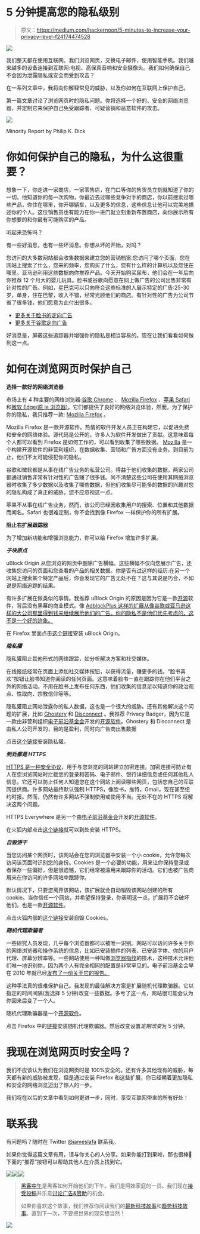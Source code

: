 # 5 分钟提高您的隐私级别

> 原文：<https://medium.com/hackernoon/5-minutes-to-increase-your-privacy-level-f24174474528>

![](img/52d8245aa08451bcb4675f1dbff91ab4.png)

我们整天都在使用互联网。我们浏览网页，交换电子邮件，使用智能手机。我们越来越多的设备连接到互联网:电视、高保真音响和安全摄像头。我们如何确保自己不会因为泄露隐私或安全而受到攻击？

在一系列文章中，我将向你解释常见的威胁，以及你如何在互联网上保护自己。

第一篇文章讨论了浏览网页时的隐私问题。你将选择一个好的、安全的网络浏览器，并定制它来保护自己免受跟踪者、可疑营销和恶意软件的攻击。

![](img/d5e375fa01a37fec7246189e500b8e4b.png)

Minority Report by Philip K. Dick

# **你如何保护自己的隐私，为什么这很重要？**

想象一下，你走进一家商店，一家零售店，在门口等你的售货员立刻就知道了你的一切。他知道你的每一次购物，你最近去过哪些竞争对手的商店，你以前搜索过哪些产品，你住在哪里，你开哪辆车，以及更多的信息，这些信息让他可以完美地描述你的个人。这位销售员也有能力在你一进门就立刻重新布置商店，向你展示所有你想要的和你最有可能购买的产品。

听起来恐怖吗？

有一些好消息，也有一些坏消息。你想从坏的开始，对吗？

您访问的大多数网站都会收集数据来建立您的营销档案:您访问了哪个页面，您在网站上搜索了什么，您来的频率，您购买了什么，您有什么样的计算机以及您住在哪里。亚马逊利用这些数据向你推荐产品。今天开始购买尿布，他们会在一年后向你推荐 12 个月大的婴儿玩具。脸书或谷歌向愿意在网上做广告的公司出售非常有针对性的广告。例如，星巴克可以只向符合这些标准的人展示特定的广告:25-30 岁，单身，住在巴黎，收入不错，经常光顾他们的商店。有针对性的广告为公司节省了很多钱，他们愿意为此付出很多。

*   [更多关于脸书的定向广告](https://www.facebook.com/business/a/online-sales/ad-targeting-details/)
*   [更多关于谷歌定向广告](https://www.google.com/ads/)

好消息是，屏蔽这些追踪器并增强你的隐私是相当容易的。现在让我们看看如何做到这一点。

# **如何在浏览网页时保护自己**

**选择一款好的网络浏览器**

市场上有 4 种主要的网络浏览器:[谷歌 Chrome](https://www.google.com/chrome/index.html) 、 [Mozilla Firefox](https://www.mozilla.org/en-US/firefox/new/) 、[苹果 Safari](https://www.apple.com/safari/) 和[微软 Edge(原 ie 浏览器)](http://www.microsoft.com/en-us/windows/microsoft-edge)。它们都提供了良好的网络浏览体验，然而，为了保护你的隐私，我只推荐一款: [Mozilla Firefox](https://www.mozilla.org/en-US/firefox/new/) 。

Mozilla Firefox 是一款开源软件。热情的软件开发人员正在构建它，以促进免费和安全的网络体验。源代码是公开的，许多人为软件开发做出了贡献。这意味着每个人都可以看到 Firefox 是如何工作的，可以看到收集了哪些数据。 [Mozilla](https://www.mozilla.org/en-US/) 是一个构建开源软件的非营利组织，在数据收集、营销和广告方面没有业务。到目前为止，他们不太可能侵犯你的隐私。

谷歌和微软都是从事在线广告业务的私营公司。得益于他们收集的数据，两家公司都通过销售非常有针对性的广告赚了很多钱。尚不清楚这些公司在使用其网络浏览器时收集了多少数据以及收集了哪些数据，但他们收集尽可能多的数据的兴趣对您的隐私构成了真正的威胁，您不应忽视这一点。

苹果不从事在线广告业务，然而，该公司已经因收集用户的搜索、位置和其他数据而闻名。Safari 也很难定制，你不会找到像 Firefox 一样保护你的所有扩展。

**阻止右扩展跟踪器**

为了增加新功能和增强浏览能力，你可以给 Firefox 增加许多扩展。

***子块原点***

uBlock Origin 从您浏览的网页中删除广告横幅。这些横幅不仅向您展示广告，还收集您访问的页面和您查看的产品的相关数据。你是否有过这样的经历:在另一个网站上搜索某个特定产品后，你会发现它的广告无处不在？这与其说是巧合，不如说是网络追踪的结果。

有许多扩展在做类似的事情。我推荐 uBlock Origin 的原因是因为它是一款[开源](https://github.com/gorhill/uBlock)软件，背后没有黑幕的商业模式。像 [AdblockPlus 这样的扩展从像谷歌或亚马逊这样的大公司那里得到钱来继续展示他们的广告。你的隐私不是他们优先考虑的，这不是一个好的迹象。](/enrique-dans/examining-the-adblock-plus-business-model-612f01b82411#.9lq8ze9mt)

在 Firefox 里面点击[这个链接](https://addons.mozilla.org/en-US/firefox/addon/ublock-origin/)安装 uBlock Origin。

***隐私獾***

隐私獾阻止其他形式的网络跟踪，如分析解决方案和社交媒体。

在线报纸经常在页面上添加社交媒体按钮，以获得流量，赚更多的钱。“脸书喜欢”按钮让脸书知道你阅读的任何页面。这意味着脸书一直在跟踪你在他们平台之外的网络活动。不用在脸书上发布任何东西，他们收集的信息足以知道你的政治观点、性取向、宗教信仰等等。

隐私獾阻止网站泄露你的私人数据，这也是一个很大的威胁。还有其他解决这个问题的扩展，比如 [Ghostery](https://www.ghostery.com/) 和 [Disconnect](https://disconnect.me/) 。我推荐 Privacy Badger，因为它是一款由非营利组织[电子前沿基金会](https://www.eff.org/)开发的[开源软件](https://github.com/EFForg/privacybadger)。Ghostery 和 Disconnect 是由私人公司开发的，目的是盈利，同时向广告商出售数据

点击[这个链接](https://addons.mozilla.org/en-US/firefox/addon/privacy-badger17/)安装隐私獾。

***到处都是 HTTPS***

[HTTPS 是一种安全协议](https://www.reddit.com/r/explainlikeimfive/comments/jsq3m/eli5_what_are_online_security_certificates_ssl/)，用于与您浏览的网站建立加密连接。加密连接可防止有人在您浏览网站时拦截您的登录和密码、电子邮件、银行详细信息或任何其他私人信息。它还可以防止任何人知道您在这个网站上阅读哪些网页，包括您自己的互联网提供商。许多网站最终默认强制 HTTPS，像脸书，推特，Gmail，现在甚至纽约时报。然而，仍然有许多网站不强制使用或使用不当。无处不在的 HTTPS 将解决这两个问题。

HTTPS Everywhere 是另一个由[电子前沿基金会](https://www.eff.org/)开发的[开源软件](https://github.com/EFForg/https-everywhere)。

在火狐内部点击[这个链接](https://addons.mozilla.org/en-US/firefox/addon/https-everywhere/)就可以到处安装 HTTPS。

***自毁饼干***

当您访问某个网页时，该网站会在您的浏览器中安装一个小 cookie，允许您每次访问该页面时识别您的身份。Cookies 是一个必要的功能，用来让你保持登录或者保存一些偏好，但是很遗憾，它们经常被滥用来跟踪你的活动。它们也被广告商用来在你访问的许多网站中跟踪你。

默认情况下，只要您离开该网站，该扩展就会自动销毁该网站创建的所有 cookie。当你信任一个网站，并希望保持登录，你表明这一点，扩展将不会破坏他们。也是一款[开源软件](https://github.com/berrythesoftwarecodeprogrammar/Self-Destructing-Cookies-with-Multifox-Compatibility)。

点击火狐内部的[这个链接](https://addons.mozilla.org/en-US/firefox/addon/self-destructing-cookies/)安装自毁 Cookies。

***随机代理欺骗者***

一些研究人员发现，几乎每个浏览器都可以被唯一识别。网站可以访问许多关于你的网络浏览器和操作系统的信息，比如已安装插件的列表、已安装字体、你的用户代理、屏幕分辨率等。一些网站使用一种叫做[浏览器指纹](https://wiki.mozilla.org/Fingerprinting)的技术，这种技术允许他们唯一地识别你，因为两个人有完全相同的配置是非常罕见的。电子前沿基金会早在 2010 年就已经[发布了一份关于它的报告。](https://www.eff.org/deeplinks/2010/05/every-browser-unique-results-fom-panopticlick)

这种手法真的很难保护自己。我发现的最佳解决方案是扩展随机代理欺骗器。它以指定的时间间隔(我选择 5 分钟)改变一些数据。多亏了这一点，网站很可能会认为你回来后变了一个人。

随机代理欺骗器是一个[开源软件](https://github.com/dillbyrne/random-agent-spoofer)。

点击 Firefox 中的[链接](https://addons.mozilla.org/en-US/firefox/addon/random-agent-spoofer/)安装随机代理欺骗器。然后改变设置*定期改变*为 5 分钟。

# 我现在浏览网页时安全吗？

我们不应该认为我们在浏览网页时是 100%安全的。还有许多其他现有的威胁，每天都有新的威胁被发现，但是通过安装 Firefox 和这些扩展，你已经朝着更加隐私和安全的网络浏览迈出了惊人的一步。

我们将在以后的文章中看到如何更进一步，同时，享受互联网带来的所有好处！

# 联系我

有问题吗？随时在 Twitter [@jameslafa](https://twitter.com/jameslafa) 联系我。

如果你觉得这篇文章有用，请与你关心的人分享。如果你能打到果岭，那也很棒💚下面的“推荐”按钮可以帮助其他人在介质上找到它。

[![](img/50ef4044ecd4e250b5d50f368b775d38.png)](http://bit.ly/HackernoonFB)[![](img/979d9a46439d5aebbdcdca574e21dc81.png)](https://goo.gl/k7XYbx)[![](img/2930ba6bd2c12218fdbbf7e02c8746ff.png)](https://goo.gl/4ofytp)

> [黑客中午](http://bit.ly/Hackernoon)是黑客如何开始他们的下午。我们是阿妹家庭的一员。我们现在[接受投稿](http://bit.ly/hackernoonsubmission)并乐意[讨论广告&赞助](mailto:partners@amipublications.com)的机会。
> 
> 如果你喜欢这个故事，我们推荐你阅读我们的[最新科技故事](http://bit.ly/hackernoonlatestt)和[趋势科技故事](https://hackernoon.com/trending)。直到下一次，不要把世界的现实想当然！

![](img/be0ca55ba73a573dce11effb2ee80d56.png)